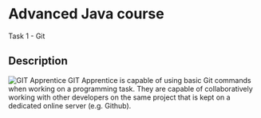 # Advanced Java course
Task 1 - Git

## Description

<img src="http://jgrass.fon.bg.ac.rs/wp-content/uploads/2015/03/1-git-apprentice-100x100.png" alt="GIT Apprentice">
GIT Apprentice is capable of using basic Git commands when working on a programming task. They are capable of collaboratively working with other developers on the same project that is kept on a dedicated online server (e.g. Github).
